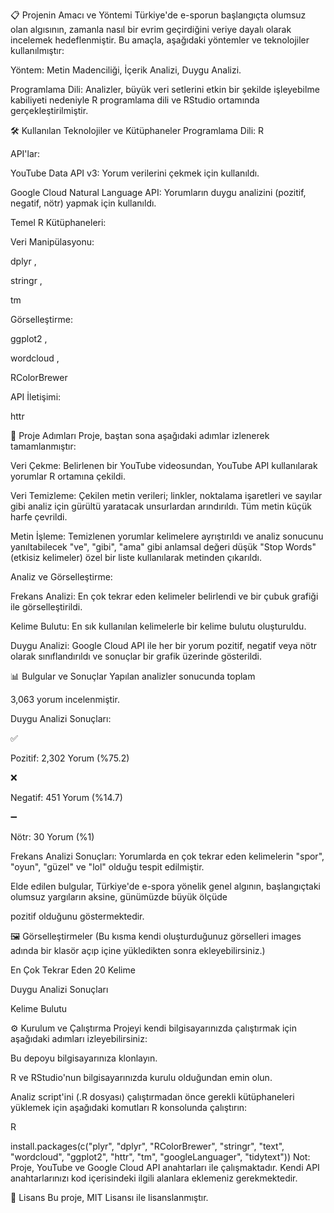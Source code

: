 📋 Projenin Amacı ve Yöntemi
Türkiye'de e-sporun başlangıçta olumsuz olan algısının, zamanla nasıl bir evrim geçirdiğini veriye dayalı olarak incelemek hedeflenmiştir. Bu amaçla, aşağıdaki yöntemler ve teknolojiler kullanılmıştır:



Yöntem: Metin Madenciliği, İçerik Analizi, Duygu Analizi.


Programlama Dili: Analizler, büyük veri setlerini etkin bir şekilde işleyebilme kabiliyeti nedeniyle R programlama dili ve RStudio ortamında gerçekleştirilmiştir.

🛠️ Kullanılan Teknolojiler ve Kütüphaneler
Programlama Dili: R

API'lar:


YouTube Data API v3: Yorum verilerini çekmek için kullanıldı.


Google Cloud Natural Language API: Yorumların duygu analizini (pozitif, negatif, nötr) yapmak için kullanıldı.


Temel R Kütüphaneleri:

Veri Manipülasyonu: 

dplyr , 

stringr , 

tm 

Görselleştirme: 

ggplot2 , 

wordcloud , 

RColorBrewer 

API İletişimi: 

httr 

🚀 Proje Adımları
Proje, baştan sona aşağıdaki adımlar izlenerek tamamlanmıştır:


Veri Çekme: Belirlenen bir YouTube videosundan, YouTube API kullanılarak yorumlar R ortamına çekildi.

Veri Temizleme: Çekilen metin verileri; linkler, noktalama işaretleri ve sayılar gibi analiz için gürültü yaratacak unsurlardan arındırıldı. Tüm metin küçük harfe çevrildi.


Metin İşleme: Temizlenen yorumlar kelimelere ayrıştırıldı ve analiz sonucunu yanıltabilecek "ve", "gibi", "ama" gibi anlamsal değeri düşük "Stop Words" (etkisiz kelimeler) özel bir liste kullanılarak metinden çıkarıldı.

Analiz ve Görselleştirme:


Frekans Analizi: En çok tekrar eden kelimeler belirlendi ve bir çubuk grafiği ile görselleştirildi.


Kelime Bulutu: En sık kullanılan kelimelerle bir kelime bulutu oluşturuldu.


Duygu Analizi: Google Cloud API ile her bir yorum pozitif, negatif veya nötr olarak sınıflandırıldı ve sonuçlar bir grafik üzerinde gösterildi.


📊 Bulgular ve Sonuçlar
Yapılan analizler sonucunda toplam 

3,063 yorum incelenmiştir.

Duygu Analizi Sonuçları:

✅ 

Pozitif: 2,302 Yorum (%75.2) 

❌ 

Negatif: 451 Yorum (%14.7) 

➖ 

Nötr: 30 Yorum (%1) 


Frekans Analizi Sonuçları: Yorumlarda en çok tekrar eden kelimelerin "spor", "oyun", "güzel" ve "lol" olduğu tespit edilmiştir.

Elde edilen bulgular, Türkiye'de e-spora yönelik genel algının, başlangıçtaki olumsuz yargıların aksine, günümüzde büyük ölçüde 

pozitif olduğunu göstermektedir.


🖼️ Görselleştirmeler
(Bu kısma kendi oluşturduğunuz görselleri images adında bir klasör açıp içine yükledikten sonra ekleyebilirsiniz.)

En Çok Tekrar Eden 20 Kelime

Duygu Analizi Sonuçları

Kelime Bulutu

⚙️ Kurulum ve Çalıştırma
Projeyi kendi bilgisayarınızda çalıştırmak için aşağıdaki adımları izleyebilirsiniz:

Bu depoyu bilgisayarınıza klonlayın.

R ve RStudio'nun bilgisayarınızda kurulu olduğundan emin olun.

Analiz script'ini (.R dosyası) çalıştırmadan önce gerekli kütüphaneleri yüklemek için aşağıdaki komutları R konsolunda çalıştırın:

R

install.packages(c("plyr", "dplyr", "RColorBrewer", "stringr", "text", "wordcloud", "ggplot2", "httr", "tm", "googleLanguager", "tidytext"))
Not: Proje, YouTube ve Google Cloud API anahtarları ile çalışmaktadır. Kendi API anahtarlarınızı kod içerisindeki ilgili alanlara eklemeniz gerekmektedir.

📜 Lisans
Bu proje, MIT Lisansı ile lisanslanmıştır.
